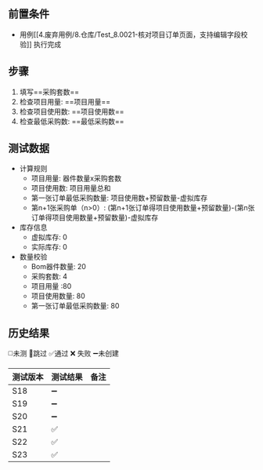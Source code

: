 
## 前置条件

- 用例[[4.废弃用例/8.仓库/Test_8.0021-核对项目订单页面，支持编辑字段校验]] 执行完成

## 步骤

1. 填写==采购套数== 
2. 检查项目用量: ==项目用量== 
3. 检查项目使用数: ==项目使用数== 
4. 检查最低采购数: ==最低采购数== 

## 测试数据

- 计算规则
	- 项目用量: 器件数量x采购套数
	- 项目使用数: 项目用量总和
	- 第一张订单最低采购数量: 项目使用数+预留数量-虚拟库存
	- 第n+1张采购单（n>0）: (第n+1张订单得项目使用数量+预留数量)-(第n张订单得项目使用数量+预留数量)-虚拟库存
- 库存信息
	- 虚拟库存: 0
	- 实际库存: 0
- 数量校验
	- Bom器件数量: 20
	- 采购套数: 4
	- 项目用量 :80
	- 项目使用数量: 80
	- 第一张订单最低采购数量: 80

## 历史结果
 ◻️未测    🚫跳过     ✅通过    ❌ 失败    ➖未创建
 
| 测试版本 | 测试结果 | 备注 |
| ---- | ---- | ---- |
| S18 | ➖ |  |
| S19 | ➖ |  |
| S20 | ➖ |  |
| S21 | ✅ |  |
| S22 | ✅ |  |
| S23 | ✅ |  |
